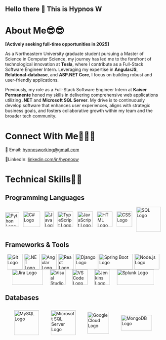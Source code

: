 ## Hello there 👋 This is Hypnos W

# About Me😎😎

**[Actively seeking full-time opportunities in 2025]**

As a Northeastern University graduate student pursuing a Master of Science in Computer Science, my journey has led me to the forefront of technological innovation at **Tesla**, where I contribute as a Full-Stack Software Engineer Intern. Leveraging my expertise in **AngularJS**, **Relational-database**, and **ASP.NET Core**, I focus on building robust and user-friendly applications.

Previously, my role as a Full-Stack Software Engineer Intern at **Kaiser Permanente** honed my skills in delivering comprehensive web applications utilizing **.NET** and **Microsoft SQL Server**. My drive is to continuously develop software that enhances user experiences, aligns with strategic business goals, and fosters collaborative growth within my team and the broader tech community.

# Connect With Me🧑‍🤝‍🧑

📧 Email: hypnosworking@gmail.com

🔗LinkedIn: [linkedin.com/in/hypnosw](https://www.linkedin.com/in/hypnosw)

# Technical Skills🧑‍💻

## Programming Languages

<div style="display: flex; justify-content: space-between; align-items: center; flex-wrap: wrap;">
    <a href="https://www.python.org">
        <img src="https://upload.wikimedia.org/wikipedia/commons/thumb/c/c3/Python-logo-notext.svg/1200px-Python-logo-notext.svg.png" alt="Python Logo" width="45" style="height: 45px;">
    </a>
    <a href="https://learn.microsoft.com/en-us/dotnet/csharp/" target="_blank">
        <img src="https://upload.wikimedia.org/wikipedia/commons/4/4f/Csharp_Logo.png" alt="C# Logo" width="55" style="height: 50px;">
    </a>
    <a href="https://www.java.com/">
        <img src="https://upload.wikimedia.org/wikipedia/en/3/30/Java_programming_language_logo.svg" alt="Java Logo" width="30" style="height: 50px;">
    </a>
    <a href="https://www.typescriptlang.org/">
        <img src="https://upload.wikimedia.org/wikipedia/commons/thumb/f/f5/Typescript.svg/1200px-Typescript.svg.png" alt="TypeScript Logo" width="50" style="height: 50px;">
    </a>
    <a href="https://developer.mozilla.org/en-US/docs/Web/JavaScript">
        <img src="https://upload.wikimedia.org/wikipedia/commons/6/6a/JavaScript-logo.png" alt="JavaScript Logo" width="50" style="height: 50px;">
    </a>
    <a href="https://developer.mozilla.org/en-US/docs/Web/HTML">
        <img src="https://upload.wikimedia.org/wikipedia/commons/6/61/HTML5_logo_and_wordmark.svg" alt="HTML Logo" width="50" style="height: 50px;">
    </a>
    <a href="https://developer.mozilla.org/en-US/docs/Web/CSS">
        <img src="https://upload.wikimedia.org/wikipedia/commons/6/62/CSS3_logo.svg" alt="CSS Logo" width="50" style="height: 50px;">
    </a>
    <a href="https://www.w3schools.com/sql/">
        <img src="https://upload.wikimedia.org/wikipedia/commons/thumb/d/d7/Sql_data_base_with_logo.svg/2560px-Sql_data_base_with_logo.svg.png" alt="SQL Logo" width="80">
    </a>
</div>

## Frameworks & Tools
<div style="display: flex; flex-wrap: wrap; justify-content: space-evenly; align-items: center;">
    <a href="https://git-scm.com/" target="_blank">
        <img src="https://upload.wikimedia.org/wikipedia/commons/thumb/3/3f/Git_icon.svg/2048px-Git_icon.svg.png" alt="Git Logo" width="50" style="height: 50px;">
    </a>
    <a href="https://dotnet.microsoft.com/" target="_blank">
        <img src="https://upload.wikimedia.org/wikipedia/commons/thumb/7/7d/Microsoft_.NET_logo.svg/1024px-Microsoft_.NET_logo.svg.png" alt=".NET Logo" width="50" style="height: 50px;">
    </a>
    <a href="https://angular.io/" target="_blank">
        <img src="https://upload.wikimedia.org/wikipedia/commons/thumb/c/cf/Angular_full_color_logo.svg/2048px-Angular_full_color_logo.svg.png" alt="Angular Logo" width="50" style="height: 50px;">
    </a>
    <a href="https://reactjs.org/" target="_blank">
        <img src="https://upload.wikimedia.org/wikipedia/commons/a/a7/React-icon.svg" alt="React Logo" width="50" style="height: 50px;">
    </a>
    <a href="https://www.djangoproject.com/" target="_blank">
        <img src="https://www.djangoproject.com/m/img/logos/django-logo-positive.png" alt="Django Logo" width="70" style="height: 50px;">
    </a>
    <a href="https://spring.io/" target="_blank">
        <img src="https://upload.wikimedia.org/wikipedia/commons/thumb/4/44/Spring_Framework_Logo_2018.svg/1200px-Spring_Framework_Logo_2018.svg.png" alt="Spring Boot Logo" width="110" style="height: 50px;">
    </a>
    <a href="https://nodejs.org/" target="_blank">
        <img src="https://upload.wikimedia.org/wikipedia/commons/thumb/d/d9/Node.js_logo.svg/2560px-Node.js_logo.svg.png" alt="Node.js Logo" width="80" style="height: 50px;">
    </a>
    <a href="https://www.atlassian.com/software/jira" target="_blank">
        <img src="https://upload.wikimedia.org/wikipedia/commons/thumb/8/8a/Jira_Logo.svg/1200px-Jira_Logo.svg.png" alt="Jira Logo" width="100" style="height: 50px;">
    </a>
    <a href="https://visualstudio.microsoft.com/" target="_blank">
        <img src="https://upload.wikimedia.org/wikipedia/commons/thumb/2/2c/Visual_Studio_Icon_2022.svg/1200px-Visual_Studio_Icon_2022.svg.png" alt="Visual Studio Logo" width="50" style="height: 50px;">
    </a>
    <a href="https://code.visualstudio.com/" target="_blank">
        <img src="https://upload.wikimedia.org/wikipedia/commons/thumb/9/9a/Visual_Studio_Code_1.35_icon.svg/2048px-Visual_Studio_Code_1.35_icon.svg.png" alt="VS Code Logo" width="50" style="height: 50px;">
    </a>
    <a href="https://www.jenkins.io/" target="_blank">
        <img src="https://upload.wikimedia.org/wikipedia/commons/thumb/e/e9/Jenkins_logo.svg/1200px-Jenkins_logo.svg.png" alt="Jenkins Logo" width="50" style="height: 50px;">
    </a>
    <a href="https://www.splunk.com/" target="_blank">
        <img src="https://encrypted-tbn0.gstatic.com/images?q=tbn:ANd9GcQz-PASpJ1kGJj0fkrSX9cbRmWely9ylCCjXQ&s" alt="Splunk Logo" width="120" style="height: 50px;">
    </a>
</div>

## Databases

<div style="display: flex; justify-content: space-evenly; align-items: center; flex-wrap: wrap;">
    <a href="https://www.mysql.com/" target="_blank">
        <img src="https://www.svgrepo.com/show/303251/mysql-logo.svg" alt="MySQL Logo" width="80" style="height: 80px; margin: 10px;">
    </a>
    <a href="https://www.microsoft.com/en-us/sql-server" target="_blank">
        <img src="https://www.svgrepo.com/show/303229/microsoft-sql-server-logo.svg" alt="Microsoft SQL Server Logo" width="80" style="height: 80px; margin: 10px;">
    </a>
    <a href="https://cloud.google.com/products/databases" target="_blank">
        <img src="https://download.logo.wine/logo/Google_Cloud_Platform/Google_Cloud_Platform-Logo.wine.png" alt="Google Cloud Logo" width="70" style="height: 70px; margin: 10px;">
    </a>
    <a href="https://www.mongodb.com/" target="_blank">
        <img src="https://encrypted-tbn0.gstatic.com/images?q=tbn:ANd9GcTAGnTL2T8pjRFgzqIxRE19EKDgvzXAgnO7tg&s" alt="MongoDB Logo" width="100" style="height: 50px; margin: 10px;">
    </a>
</div>






